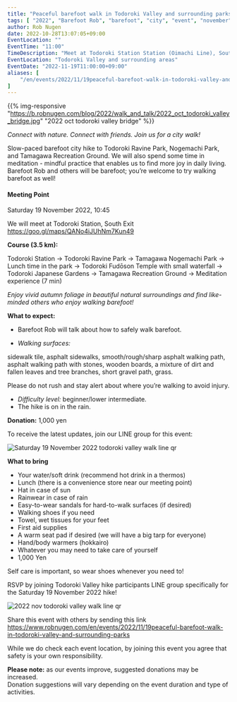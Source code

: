 ```yaml
---
title: "Peaceful barefoot walk in Todoroki Valley and surrounding parks"
tags: [ "2022", "Barefoot Rob", "barefoot", "city", "event", "november", "todoroki", "walk", "はだし", "等々力渓谷", "裸足のロブ" ]
author: Rob Nugen
date: 2022-10-28T13:07:05+09:00
EventLocation: ""
EventTime: "11:00"
TimeDescription: "Meet at Todoroki Station Station (Oimachi Line), South Exit at GATHERING_TIME"
EventLocation: "Todoroki Valley and surrounding areas"
EventDate: "2022-11-19T11:00:00+09:00"
aliases: [
    "/en/events/2022/11/19peaceful-barefoot-walk-in-todoroki-valley-and-surrounding-parks",
]
---
```


{{% img-responsive "https://b.robnugen.com/blog/2022/walk_and_talk/2022_oct_todoroki_valley_bridge.jpg" "2022 oct todoroki valley bridge" %}}

*Connect with nature. Connect with friends. Join us for a city walk!*

Slow-paced barefoot city hike to Todoroki Ravine Park, Nogemachi Park,
and Tamagawa Recreation Ground. We will also spend some time in
meditation - mindful practice that enables us to find more joy in
daily living. Barefoot Rob and others will be barefoot; you’re welcome
to try walking barefoot as well!

#### Meeting Point

Saturday 19 November 2022, 10:45

We will meet at Todoroki Station, South Exit
https://goo.gl/maps/QANo4iJUhNm7Kun49

**Course (3.5 km):**

Todoroki Station → Todoroki Ravine Park →
Tamagawa Nogemachi Park → Lunch time in the park →
Todoroki Fudōson Temple with small waterfall → Todoroki Japanese Gardens →
Tamagawa Recreation Ground → Meditation experience (7 min)

*Enjoy vivid autumn foliage in beautiful natural surroundings and find
like-minded others who enjoy walking barefoot!*

**What to expect:**

- Barefoot Rob will talk about how to safely walk barefoot.

- *Walking surfaces:*

sidewalk tile, asphalt sidewalks, smooth/rough/sharp asphalt walking
path, asphalt walking path with stones, wooden boards, a mixture of
dirt and fallen leaves and tree branches, short gravel path, grass.

Please do not rush and stay alert about where you’re walking to avoid injury.

- *Difficulty level:* beginner/lower intermediate.
- The hike is on in the rain.

**Donation:** 1,000 yen


To receive the latest updates, join our LINE group for this event:

<img
src="https://b.robnugen.com/blog/2022/2022_nov_todoroki_valley_walk_line_qr.jpg"
alt="Saturday 19 November 2022 todoroki valley walk line qr" />

**What to bring**

- Your water/soft drink (recommend hot drink in a thermos)
- Lunch (there is a convenience store near our meeting point)
- Hat in case of sun
- Rainwear in case of rain
- Easy-to-wear sandals for hard-to-walk surfaces (if desired)
- Walking shoes if you need
- Towel, wet tissues for your feet
- First aid supplies
- A warm seat pad if desired (we will have a big tarp for everyone)
- Hand/body warmers (hokkairo)
- Whatever you may need to take care of yourself
- 1,000 Yen

Self care is important, so wear shoes whenever you need to!

RSVP by joining Todoroki Valley hike participants LINE group specifically for the Saturday 19 November 2022 hike!

<img
src="https://b.robnugen.com/blog/2022/2022_nov_todoroki_valley_walk_line_qr.jpg"
alt="2022 nov todoroki valley walk line qr" />

Share this event with others by sending this link
https://www.robnugen.com/en/events/2022/11/19peaceful-barefoot-walk-in-todoroki-valley-and-surrounding-parks

While we do check each event location, by joining this event you agree
that safety is your own responsibility.

**Please note:** as our events improve, suggested donations may be increased.  
Donation suggestions will vary depending on the event duration and type of activities.

